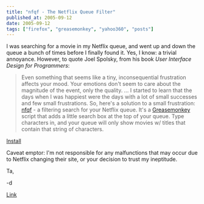 ```yaml
---
title: "nfqf - The Netflix Queue Filter"
published_at: 2005-09-12
date: 2005-09-12
tags: ["firefox", "greasemonkey", "yahoo360", "posts"]
---
```

I was searching for a movie in my Netflix queue, and went up and down the queue a bunch of times before I finally found it. Yes, I know: a trivial annoyance. However, to quote Joel Spolsky, from his book _User Interface Design for Programmers_:  

> Even something that seems like a tiny, inconsequential frustration affects your mood. Your emotions don't seem to care about the magnitude of the event, only the quality. ... I started to learn that the days when I was happiest were the days with a lot of small successes and few small frustrations. So, here's a solution to a small frustration: [nfqf](http://dietrich.ganx4.com/nfqf/) - a filtering search for your Netflix queue. It's a [Greasemonkey](http://greasemonkey.mozdev.org/) script that adds a little search box at the top of your queue. Type characters in, and your queue will only show movies w/ titles that contain that string of characters.  

[Install](http://dietrich.ganx4.com/nfqf/nfqf.user.js)    

Caveat emptor: I'm not responsible for any malfunctions that may occur due to Netflix changing their site, or your decision to trust my ineptitude.  

Ta,  

-d  

[Link]()